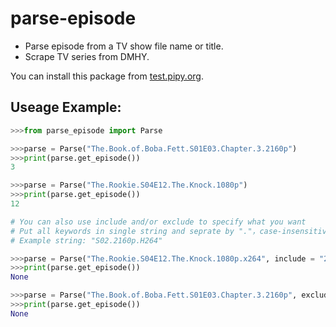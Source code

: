 # parse-episode

- Parse episode from a TV show file name or title.
- Scrape TV series from DMHY.

You can install this package from [test.pipy.org](https://test.pypi.org/project/parse-episode/).

## Useage Example:
```Python
>>>from parse_episode import Parse

>>>parse = Parse("The.Book.of.Boba.Fett.S01E03.Chapter.3.2160p")
>>>print(parse.get_episode())
3

>>>parse = Parse("The.Rookie.S04E12.The.Knock.1080p")
>>>print(parse.get_episode())
12

# You can also use include and/or exclude to specify what you want
# Put all keywords in single string and seprate by "."，case-insensitive.
# Example string: "S02.2160p.H264"

>>>parse = Parse("The.Rookie.S04E12.The.Knock.1080p.x264", include = "2160p.H264")
>>>print(parse.get_episode())
None

>>>parse = Parse("The.Book.of.Boba.Fett.S01E03.Chapter.3.2160p", exclude = "2160P")
>>>print(parse.get_episode())
None
```